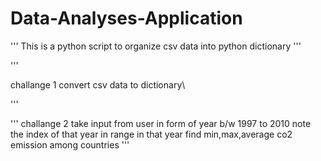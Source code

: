 # Data-Analyses-Application
'''
This is a python script to organize csv data into python dictionary
'''

'''

challange 1
convert csv data to dictionary\

'''


'''
challange 2 
take input from user in form of year b/w 1997 to 2010
note the index of that year in range
in that year find min,max,average co2 emission among countries
'''
